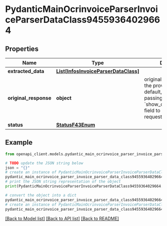 # PydanticMainOcrinvoiceParserInvoiceParserDataClass94559364029664


## Properties

Name | Type | Description | Notes
------------ | ------------- | ------------- | -------------
**extracted_data** | [**List[InfosInvoiceParserDataClass]**](InfosInvoiceParserDataClass.md) |  | [optional] 
**original_response** | **object** | original response sent by the provider, hidden by default, show it by passing the &#x60;show_original_response&#x60; field to &#x60;true&#x60; in your request | [optional] 
**status** | [**StatusF43Enum**](StatusF43Enum.md) |  | 

## Example

```python
from openapi_client.models.pydantic_main_ocrinvoice_parser_invoice_parser_data_class94559364029664 import PydanticMainOcrinvoiceParserInvoiceParserDataClass94559364029664

# TODO update the JSON string below
json = "{}"
# create an instance of PydanticMainOcrinvoiceParserInvoiceParserDataClass94559364029664 from a JSON string
pydantic_main_ocrinvoice_parser_invoice_parser_data_class94559364029664_instance = PydanticMainOcrinvoiceParserInvoiceParserDataClass94559364029664.from_json(json)
# print the JSON string representation of the object
print(PydanticMainOcrinvoiceParserInvoiceParserDataClass94559364029664.to_json())

# convert the object into a dict
pydantic_main_ocrinvoice_parser_invoice_parser_data_class94559364029664_dict = pydantic_main_ocrinvoice_parser_invoice_parser_data_class94559364029664_instance.to_dict()
# create an instance of PydanticMainOcrinvoiceParserInvoiceParserDataClass94559364029664 from a dict
pydantic_main_ocrinvoice_parser_invoice_parser_data_class94559364029664_form_dict = pydantic_main_ocrinvoice_parser_invoice_parser_data_class94559364029664.from_dict(pydantic_main_ocrinvoice_parser_invoice_parser_data_class94559364029664_dict)
```
[[Back to Model list]](../README.md#documentation-for-models) [[Back to API list]](../README.md#documentation-for-api-endpoints) [[Back to README]](../README.md)



